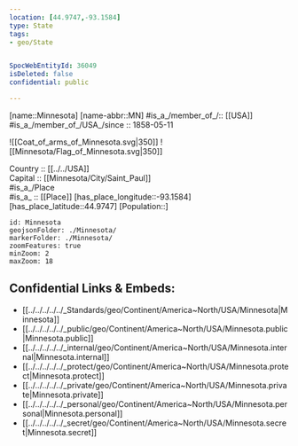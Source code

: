 ```yaml
---
location: [44.9747,-93.1584] 
type: State
tags:
- geo/State


SpocWebEntityId: 36049
isDeleted: false
confidential: public

---
```

[name::Minnesota] 
[name-abbr::MN] 
#is_a_/member_of_/:: [[USA]]
#is_a_/member_of_/USA_/since :: 1858-05-11 


![[Coat_of_arms_of_Minnesota.svg|350]] 
![[Minnesota/Flag_of_Minnesota.svg|350]]  

Country :: [[../../USA]]  
Capital :: [[Minnesota/City/Saint_Paul]]  
#is_a_/Place  
#is_a_ :: [[Place]] 
[has_place_longitude::-93.1584] 
[has_place_latitude::44.9747] 
[Population::] 



```leaflet
id: Minnesota
geojsonFolder: ./Minnesota/
markerFolder: ./Minnesota/
zoomFeatures: true 
minZoom: 2 
maxZoom: 18
```


## Confidential Links & Embeds: 
- [[../../../../../_Standards/geo/Continent/America~North/USA/Minnesota|Minnesota]] 
- [[../../../../../_public/geo/Continent/America~North/USA/Minnesota.public|Minnesota.public]] 
- [[../../../../../_internal/geo/Continent/America~North/USA/Minnesota.internal|Minnesota.internal]] 
- [[../../../../../_protect/geo/Continent/America~North/USA/Minnesota.protect|Minnesota.protect]] 
- [[../../../../../_private/geo/Continent/America~North/USA/Minnesota.private|Minnesota.private]] 
- [[../../../../../_personal/geo/Continent/America~North/USA/Minnesota.personal|Minnesota.personal]] 
- [[../../../../../_secret/geo/Continent/America~North/USA/Minnesota.secret|Minnesota.secret]] 
